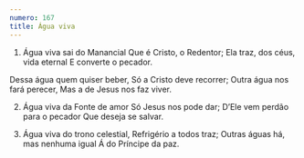 ```yaml
---
numero: 167
title: Água viva
---
```

1. Água viva sai do Manancial
Que é Cristo, o Redentor;
Ela traz, dos céus, vida eternal
E converte o pecador.

Dessa água quem quiser beber,
Só a Cristo deve recorrer;
Outra água nos fará perecer,
Mas a de Jesus nos faz viver.

2. Água viva da Fonte de amor
Só Jesus nos pode dar;
D’Ele vem perdão para o pecador
Que deseja se salvar.

3. Água viva do trono celestial,
Refrigério a todos traz;
Outras águas há, mas nenhuma igual
Á do Príncipe da paz.
